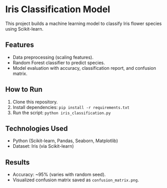 # Iris Classification Model

This project builds a machine learning model to classify Iris flower species using Scikit-learn.

## Features
- Data preprocessing (scaling features).
- Random Forest classifier to predict species.
- Model evaluation with accuracy, classification report, and confusion matrix.

## How to Run
1. Clone this repository.
2. Install dependencies: `pip install -r requirements.txt`
3. Run the script: `python iris_classification.py`

## Technologies Used
- Python (Scikit-learn, Pandas, Seaborn, Matplotlib)
- Dataset: Iris (via Scikit-learn)

## Results
- Accuracy: ~95% (varies with random seed).
- Visualized confusion matrix saved as `confusion_matrix.png`.